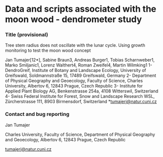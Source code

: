 # Data and scripts associated with the moon wood - dendrometer study

### Title (provisional)
Tree stem radius does not oscillate with the lunar cycle. Using growth monitoring to test the moon wood concept

Jan Tumajer[12*], Sabine Braun3, Andreas Burger1, Tobias Scharnweber1, Marko Smiljanic1, Lorenz Walthert4, Roman Zweifel4, Martin Wilmking1
1-	DendroGreif, Institute of Botany and Landscape Ecology, University of Greifswald, Soldmannstraße 15, 17489 Greifswald, Germany
2-	Department of Physical Geography and Geoecology, Faculty of Science, Charles University, Albertov 6, 12843 Prague, Czech Republic
3-	Institute for Applied Plant Biology AG, Benkenstrasse 254a, 4108 Witterswil, Switzerland
4-	Swiss Federal Institute for Forest, Snow and Landscape Research WSL, Zürcherstrasse 111, 8903 Birmensdorf, Switzerland
*tumajerj@natur.cuni.cz 


### Contact and bug reporting
Jan Tumajer

Charles University, Faculty of Science, Department of Physical Geography and Geoecology, Albertov 6, 12843 Prague, Czech Republic

tumajerj@natur.cuni.cz
